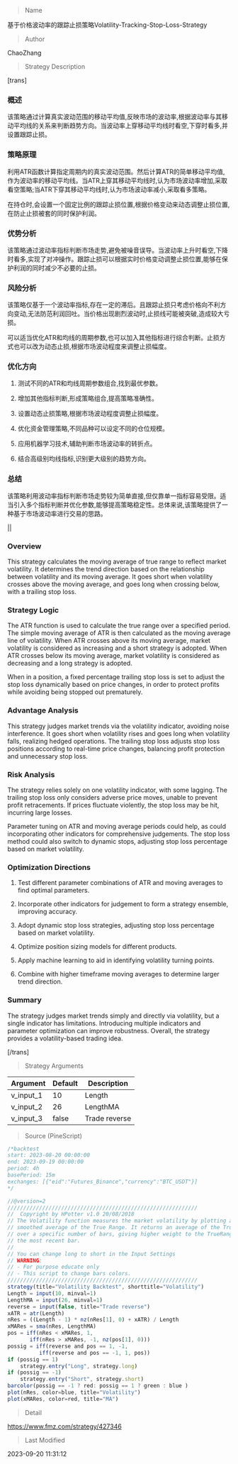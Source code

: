 
> Name

基于价格波动率的跟踪止损策略Volatility-Tracking-Stop-Loss-Strategy

> Author

ChaoZhang

> Strategy Description

[trans]

### 概述

该策略通过计算真实波动范围的移动平均值,反映市场的波动率,根据波动率与其移动平均线的关系来判断趋势方向。当波动率上穿移动平均线时看空,下穿时看多,并设置跟踪止损。

### 策略原理 

利用ATR函数计算指定周期内的真实波动范围。然后计算ATR的简单移动平均值,作为波动率的移动平均线。当ATR上穿其移动平均线时,认为市场波动率增加,采取看空策略;当ATR下穿其移动平均线时,认为市场波动率减小,采取看多策略。 

在持仓时,会设置一个固定比例的跟踪止损位置,根据价格变动来动态调整止损位置,在防止止损被套的同时保护利润。

### 优势分析

该策略通过波动率指标判断市场走势,避免被噪音误导。当波动率上升时看空,下降时看多,实现了对冲操作。跟踪止损可以根据实时价格变动调整止损位置,能够在保护利润的同时减少不必要的止损。

### 风险分析

该策略仅基于一个波动率指标,存在一定的滞后。且跟踪止损只考虑价格向不利方向变动,无法防范利润回吐。当价格出现剧烈波动时,止损线可能被突破,造成较大亏损。

可以适当优化ATR和均线的周期参数,也可以加入其他指标进行综合判断。止损方式也可以改为动态止损,根据市场波动程度来调整止损幅度。

### 优化方向

1. 测试不同的ATR和均线周期参数组合,找到最优参数。

2. 增加其他指标判断,形成策略组合,提高策略准确性。

3. 设置动态止损策略,根据市场波动程度调整止损幅度。

4. 优化资金管理策略,不同品种可以设定不同的仓位规模。

5. 应用机器学习技术,辅助判断市场波动率的转折点。

6. 结合高级别均线指标,识别更大级别的趋势方向。

### 总结

该策略利用波动率指标判断市场走势较为简单直接,但仅靠单一指标容易受限。适当引入多个指标判断并优化参数,能够提高策略稳定性。总体来说,该策略提供了一种基于市场波动率进行交易的思路。

||

### Overview

This strategy calculates the moving average of true range to reflect market volatility. It determines the trend direction based on the relationship between volatility and its moving average. It goes short when volatility crosses above the moving average, and goes long when crossing below, with a trailing stop loss.

### Strategy Logic

The ATR function is used to calculate the true range over a specified period. The simple moving average of ATR is then calculated as the moving average line of volatility. When ATR crosses above its moving average, market volatility is considered as increasing and a short strategy is adopted. When ATR crosses below its moving average, market volatility is considered as decreasing and a long strategy is adopted.

When in a position, a fixed percentage trailing stop loss is set to adjust the stop loss dynamically based on price changes, in order to protect profits while avoiding being stopped out prematurely. 

### Advantage Analysis

This strategy judges market trends via the volatility indicator, avoiding noise interference. It goes short when volatility rises and goes long when volatility falls, realizing hedged operations. The trailing stop loss adjusts stop loss positions according to real-time price changes, balancing profit protection and unnecessary stop loss.

### Risk Analysis

The strategy relies solely on one volatility indicator, with some lagging. The trailing stop loss only considers adverse price moves, unable to prevent profit retracements. If prices fluctuate violently, the stop loss may be hit, incurring large losses.

Parameter tuning on ATR and moving average periods could help, as could incorporating other indicators for comprehensive judgements. The stop loss method could also switch to dynamic stops, adjusting stop loss percentage based on market volatility.

### Optimization Directions

1. Test different parameter combinations of ATR and moving averages to find optimal parameters.

2. Incorporate other indicators for judgement to form a strategy ensemble, improving accuracy.

3. Adopt dynamic stop loss strategies, adjusting stop loss percentage based on market volatility. 

4. Optimize position sizing models for different products.

5. Apply machine learning to aid in identifying volatility turning points.

6. Combine with higher timeframe moving averages to determine larger trend direction.

### Summary

The strategy judges market trends simply and directly via volatility, but a single indicator has limitations. Introducing multiple indicators and parameter optimization can improve robustness. Overall, the strategy provides a volatility-based trading idea.

[/trans]

> Strategy Arguments



|Argument|Default|Description|
|----|----|----|
|v_input_1|10|Length|
|v_input_2|26|LengthMA|
|v_input_3|false|Trade reverse|


> Source (PineScript)

``` javascript
/*backtest
start: 2023-08-20 00:00:00
end: 2023-09-19 00:00:00
period: 4h
basePeriod: 15m
exchanges: [{"eid":"Futures_Binance","currency":"BTC_USDT"}]
*/

//@version=2
////////////////////////////////////////////////////////////
//  Copyright by HPotter v1.0 20/08/2018
// The Volatility function measures the market volatility by plotting a 
// smoothed average of the True Range. It returns an average of the TrueRange 
// over a specific number of bars, giving higher weight to the TrueRange of 
// the most recent bar.
//
// You can change long to short in the Input Settings
// WARNING:
// - For purpose educate only
// - This script to change bars colors.
////////////////////////////////////////////////////////////
strategy(title="Volatility Backtest", shorttitle="Volatility")
Length = input(10, minval=1)
LengthMA = input(26, minval=1)
reverse = input(false, title="Trade reverse")
xATR = atr(Length)
nRes = ((Length - 1) * nz(nRes[1], 0) + xATR) / Length
xMARes = sma(nRes, LengthMA)
pos = iff(nRes < xMARes, 1,
       iff(nRes > xMARes, -1, nz(pos[1], 0))) 
possig = iff(reverse and pos == 1, -1,
          iff(reverse and pos == -1, 1, pos))	   
if (possig == 1) 
    strategy.entry("Long", strategy.long)
if (possig == -1)
    strategy.entry("Short", strategy.short)	   	    
barcolor(possig == -1 ? red: possig == 1 ? green : blue ) 
plot(nRes, color=blue, title="Volatility")
plot(xMARes, color=red, title="MA")
```

> Detail

https://www.fmz.com/strategy/427346

> Last Modified

2023-09-20 11:31:12

